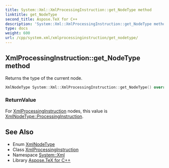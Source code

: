 ```yaml
---
title: System::Xml::XmlProcessingInstruction::get_NodeType method
linktitle: get_NodeType
second_title: Aspose.TeX for C++
description: 'System::Xml::XmlProcessingInstruction::get_NodeType method. Returns the type of the current node in C++.'
type: docs
weight: 600
url: /cpp/system.xml/xmlprocessinginstruction/get_nodetype/
---
```

## XmlProcessingInstruction::get_NodeType method


Returns the type of the current node.

```cpp
XmlNodeType System::Xml::XmlProcessingInstruction::get_NodeType() override
```


### ReturnValue

For [XmlProcessingInstruction](../) nodes, this value is [XmlNodeType::ProcessingInstruction](../../xmlnodetype/).

## See Also

* Enum [XmlNodeType](../../xmlnodetype/)
* Class [XmlProcessingInstruction](../)
* Namespace [System::Xml](../../)
* Library [Aspose.TeX for C++](../../../)
